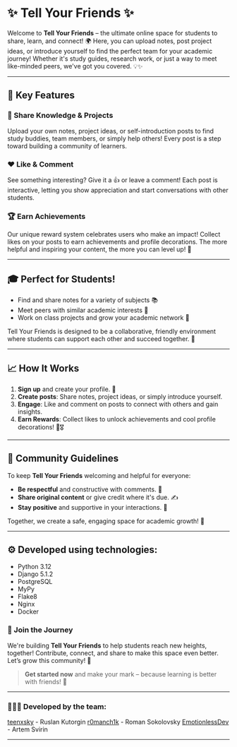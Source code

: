 # ✨ Tell Your Friends ✨

Welcome to **Tell Your Friends** – the ultimate online space for students to share, learn, and connect! 🌍 Here, you can upload notes, post project ideas, or introduce yourself to find the perfect team for your academic journey! Whether it's study guides, research work, or just a way to meet like-minded peers, we've got you covered. 💡✨

---

## 🚀 Key Features

### 📄 Share Knowledge & Projects
Upload your own notes, project ideas, or self-introduction posts to find study buddies, team members, or simply help others! Every post is a step toward building a community of learners.

### ❤️ Like & Comment
See something interesting? Give it a 👍 or leave a comment! Each post is interactive, letting you show appreciation and start conversations with other students.

### 🏆 Earn Achievements
Our unique reward system celebrates users who make an impact! Collect likes on your posts to earn achievements and profile decorations. The more helpful and inspiring your content, the more you can level up! 🌟

---

## 🎓 Perfect for Students!

* Find and share notes for a variety of subjects 📚
* Meet peers with similar academic interests 💬
* Work on class projects and grow your academic network 🤝

Tell Your Friends is designed to be a collaborative, friendly environment where students can support each other and succeed together. 🌱

---

## 📈 How It Works

1. **Sign up** and create your profile. 🚪
2. **Create posts**: Share notes, project ideas, or simply introduce yourself.
3. **Engage**: Like and comment on posts to connect with others and gain insights.
4. **Earn Rewards**: Collect likes to unlock achievements and cool profile decorations! 🌟🎖️

---

## 👥 Community Guidelines

To keep **Tell Your Friends** welcoming and helpful for everyone:
- **Be respectful** and constructive with comments. 💬
- **Share original content** or give credit where it's due. ✍️
- **Stay positive** and supportive in your interactions. 🌈

Together, we create a safe, engaging space for academic growth! 🌟️

---

## ⚙️ Developed using technologies:

- Python 3.12
- Django 5.1.2
- PostgreSQL
- MyPy
- Flake8
- Nginx
- Docker

### 🌟 Join the Journey

We're building **Tell Your Friends** to help students reach new heights, together! Contribute, connect, and share to make this space even better. Let’s grow this community! 🌱 

> **Get started now** and make your mark – because learning is better with friends! 🎉

---

### 👨🏻‍💻 Developed by the team:

[teenxsky](https://github.com/teenxsky) - Ruslan Kutorgin
[r0manch1k](https://github.com/r0manch1k) - Roman Sokolovsky 
[EmotionlessDev](https://github.com/EmotionlessDev) - Artem Svirin


---
